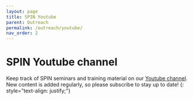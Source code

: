 ```yaml
---
layout: page
title: SPIN Youtube 
parent: Outreach 
permalink: /outreach/youtube/
nav_order: 2
---
```


# SPIN Youtube channel

Keep track of SPIN seminars and training material on our [Youtube channel](https://www.youtube.com/channel/UCcsvKNYDSbeGuOVRhHZobIA). New content is added regularly, so please subscribe to stay up to date!
{: style="text-align: justify;"}
